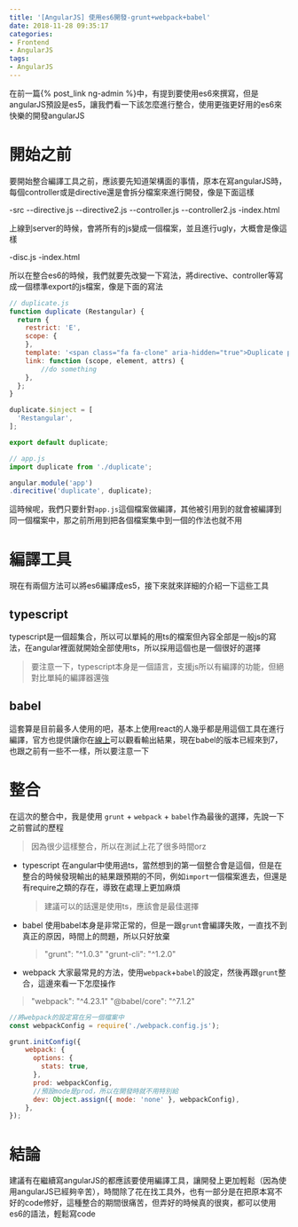 ```yaml
---
title: '[AngularJS] 使用es6開發-grunt+webpack+babel'
date: 2018-11-28 09:35:17
categories:
- Frontend
- AngularJS
tags:
- AngularJS
---
```


在前一篇{% post_link ng-admin %}中，有提到要使用es6來撰寫，但是angularJS預設是es5，讓我們看一下該怎麼進行整合，使用更強更好用的es6來快樂的開發angularJS

<!--more-->

# 開始之前

要開始整合編譯工具之前，應該要先知道架構面的事情，原本在寫angularJS時，每個controller或是directive還是會拆分檔案來進行開發，像是下面這樣

-src
--directive.js
--directive2.js
--controller.js
--controller2.js
-index.html

上線到server的時候，會將所有的js變成一個檔案，並且進行ugly，大概會是像這樣

-disc.js
-index.html

所以在整合es6的時候，我們就要先改變一下寫法，將directive、controller等寫成一個標準export的js檔案，像是下面的寫法

```javascript
// duplicate.js
function duplicate (Restangular) {
  return {
    restrict: 'E',
    scope: {
    },
    template: '<span class="fa fa-clone" aria-hidden="true">Duplicate post</span>',
    link: function (scope, element, attrs) {
        //do something
    },
  };
}

duplicate.$inject = [
  'Restangular',
];

export default duplicate;

```

```javascript
// app.js
import duplicate from './duplicate';

angular.module('app')
.direcitive('duplicate', duplicate);
```

這時候呢，我們只要針對`app.js`這個檔案做編譯，其他被引用到的就會被編譯到同一個檔案中，那之前所用到把各個檔案集中到一個的作法也就不用

# 編譯工具

現在有兩個方法可以將es6編譯成es5，接下來就來詳細的介紹一下這些工具

## typescript

typescript是一個超集合，所以可以單純的用ts的檔案但內容全部是一般js的寫法，在angular裡面就開始全部使用ts，所以採用這個也是一個很好的選擇

> 要注意一下，typescript本身是一個語言，支援js所以有編譯的功能，但絕對比單純的編譯器還強

## babel

這套算是目前最多人使用的吧，基本上使用react的人幾乎都是用這個工具在進行編譯，官方也提供讓你在[線上](https://babeljs.io/)可以觀看輸出結果，現在babel的版本已經來到7，也跟之前有一些不一樣，所以要注意一下

# 整合

在這次的整合中，我是使用 `grunt` + `webpack` + `babel`作為最後的選擇，先說一下之前嘗試的歷程

> 因為很少這樣整合，所以在測試上花了很多時間orz

* typescript
  在angular中使用過ts，當然想到的第一個整合會是這個，但是在整合的時候發現輸出的結果跟預期的不同，例如`import`一個檔案進去，但還是有require之類的存在，導致在處理上更加麻煩

  > 建議可以的話還是使用ts，應該會是最佳選擇

* babel
  使用babel本身是非常正常的，但是一跟`grunt`會編譯失敗，一直找不到真正的原因，時間上的問題，所以只好放棄

  > "grunt": "^1.0.3"
  > "grunt-cli": "^1.2.0" 

* webpack
  大家最常見的方法，使用`webpack`+`babel`的設定，然後再跟`grunt`整合，這邊來看一下怎麼操作

> "webpack": "^4.23.1"
> "@babel/core": "^7.1.2"

```javascript
//將webpack的設定寫在另一個檔案中
const webpackConfig = require('./webpack.config.js');

grunt.initConfig({
	webpack: {
	  options: {
	    stats: true,
	  },
	  prod: webpackConfig,
      //預設mode是prod，所以在開發時就不用特別給
	  dev: Object.assign({ mode: 'none' }, webpackConfig),
	},
});
```

# 結論

建議有在繼續寫angularJS的都應該要使用編譯工具，讓開發上更加輕鬆（因為使用angularJS已經夠辛苦），時間除了花在找工具外，也有一部分是在把原本寫不好的code修好，這種整合的期間很痛苦，但弄好的時候真的很爽，都可以使用es6的語法，輕鬆寫code